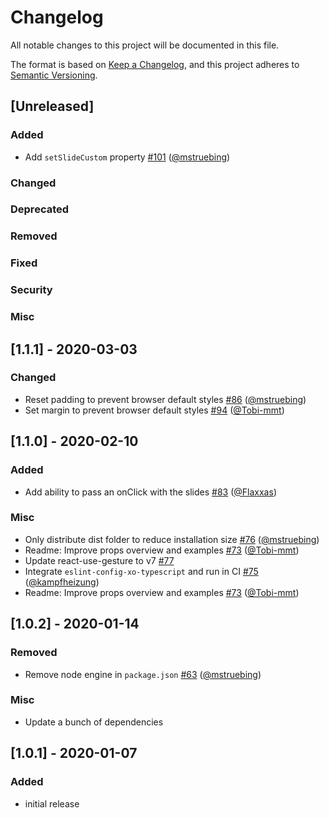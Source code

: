 # Changelog
All notable changes to this project will be documented in this file.

The format is based on [Keep a Changelog](https://keepachangelog.com/en/1.0.0),
and this project adheres to [Semantic Versioning](https://semver.org/spec/v2.0.0.html).

## [Unreleased]
### Added
* Add `setSlideCustom` property [#101](https://github.com/farbenmeer/react-spring-slider/pull/101) ([@mstruebing](https://github.com/mstruebing))
### Changed
### Deprecated
### Removed
### Fixed
### Security
### Misc


## [1.1.1] - 2020-03-03
### Changed
* Reset padding to prevent browser default styles [#86](https://github.com/farbenmeer/react-spring-slider/pull/86) ([@mstruebing](https://github.com/mstruebing))
* Set margin to prevent browser default styles [#94](https://github.com/farbenmeer/react-spring-slider/pull/94) ([@Tobi-mmt](https://github.com/Tobi-mmt))

## [1.1.0] - 2020-02-10
### Added
* Add ability to pass an onClick with the slides [#83](https://github.com/farbenmeer/react-spring-slider/pull/83) ([@Flaxxas](https://github.com/Flaxxas))
### Misc
* Only distribute dist folder to reduce installation size [#76](https://github.com/farbenmeer/react-spring-slider/pull/76) ([@mstruebing](https://github.com/mstruebing))
* Readme: Improve props overview and examples  [#73](https://github.com/farbenmeer/react-spring-slider/pull/73) ([@Tobi-mmt](https://github.com/Tobi-mmt))
* Update react-use-gesture to v7 [#77](https://github.com/farbenmeer/react-spring-slider/pull/77)
* Integrate `eslint-config-xo-typescript` and run in CI [#75](https://github.com/farbenmeer/react-spring-slider/pull/75) ([@kampfheizung](https://github.com/kampfheizung))
* Readme: Improve props overview and examples [#73](https://github.com/farbenmeer/react-spring-slider/pull/73) ([@Tobi-mmt](https://github.com/Tobi-mmt))

## [1.0.2] - 2020-01-14
### Removed
* Remove node engine in `package.json` [#63](https://github.com/farbenmeer/react-spring-slider/pull/63) ([@mstruebing](https://github.com/mstruebing))
### Misc
* Update a bunch of dependencies

## [1.0.1] - 2020-01-07
### Added
* initial release
